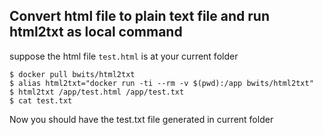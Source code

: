 ## Convert html file to plain text file and run html2txt as local command

suppose the html file `test.html` is at your current folder

```
$ docker pull bwits/html2txt
$ alias html2txt="docker run -ti --rm -v $(pwd):/app bwits/html2txt"
$ html2txt /app/test.html /app/test.txt
$ cat test.txt
```

Now you should have the test.txt file generated in current folder
